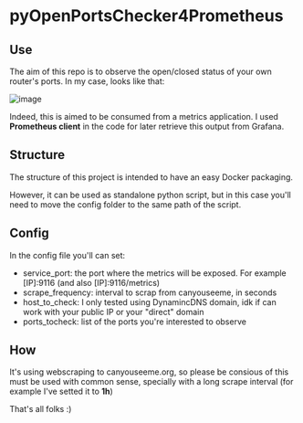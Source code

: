 # pyOpenPortsChecker4Prometheus
## Use
The aim of this repo is to observe the open/closed status of your own router's ports. 
In my case, looks like that:

![image](https://user-images.githubusercontent.com/73612508/174436103-15c8042d-383e-45f5-8e05-3520fd0b3684.png)

Indeed, this is aimed to be consumed from a metrics application. I used <strong>Prometheus client</strong> in the code for later retrieve this output from Grafana.

## Structure  
The structure of this project is intended to have an easy Docker packaging. 

However, it can be used as standalone python script, but in this case you'll need to move the config folder to the same path of the script.

## Config
In the config file you'll can set:

- service_port: the port where the metrics will be exposed. For example [IP]:9116 (and also [IP]:9116/metrics)
- scrape_frequency: interval to scrap from canyouseeme, in seconds
- host_to_check: I only tested using DynamincDNS domain, idk if can work with your public IP or your "direct" domain
- ports_tocheck: list of the ports you're interested to observe

## How
It's using webscraping to canyouseeme.org, so please be consious of this must be used with common sense, specially with a long scrape interval (for example I've setted it to <strong>1h</strong>)  

That's all folks :)
